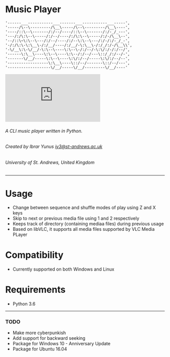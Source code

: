 # Music Player

    '------___-----------___-------___-----------___-----',
    '-----/\--\---------/\__\-----/\--\---------/\__\----',
    '----/::\--\-------/:/--/----/::\--\-------/:/-_/_---',
    '---/:/\:\--\-----/:/--/----/:/\:\--\-----/:/-/\__\--',
    '--/::\~\:\--\---/:/--/----/:/--\:\--\---/:/-/:/-_/_-',
    '-/:/\:\-\:\__\-/:/__/----/:/__/-\:\__\-/:/_/:/-/\__\\',
    '-\/__\:\-\/__/-\:\--\----\:\--\-/:/--/-\:\/:/-/:/--/',
    '------\:\__\----\:\--\----\:\--/:/--/---\::/_/:/--/-',
    '-------\/__/-----\:\--\----\:\/:/--/-----\:\/:/--/--',
    '------------------\:\__\----\::/--/-------\::/--/---',
    '-------------------\/__/-----\/__/---------\/__/----'
    
    
[![N|Solid](https://www.pugetsystems.com/pic_disp.php?id=39507&width=200)  ](https://nodesource.com/products/nsolid) 

###### A CLI music player written in Python. 
###### Created by Ibrar Yunus <iy3@st-andrews.ac.uk>
###### University of St. Andrews, United Kingdom
---
# Usage

  - Change between sequence and shuffle modes of play using Z and X keys
  - Skip to next or previous media file using 1 and 2 respectively
  - Keeps track of directory (containing mediaa files) during previous usage 
  - Based on libVLC, it supports all media files supported by VLC Media PLayer
  
# Compatibility
   - Currently supported on both Windows and Linux

# Requirements
   - Python 3.6
---
### TODO
   - Make more cyberpunkish
   - Add support for backward seeking
   - Package for Windows 10 - Anniversary Update
   - Package for Ubuntu 16.04 
